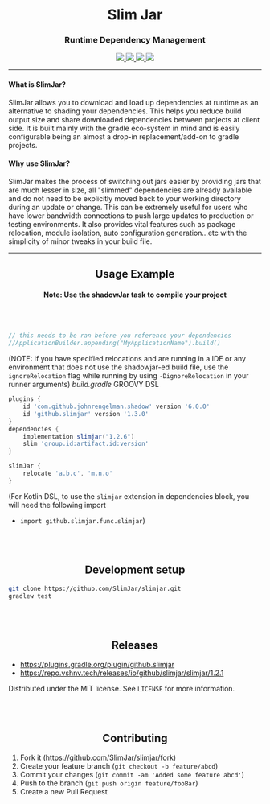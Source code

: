 <h1 align="center">Slim Jar</h1>
<h3 align="center">Runtime Dependency Management</h3>
  <div align="center">
    <a href="https://github.com/SlimJar/slimjar/">
        <img src="https://img.shields.io/github/license/SlimJar/slimjar">
    </a>
    <a href="https://github.com/SlimJar/slimjar/actions/workflows/gradle.yml">
        <img src="https://github.com/SlimJar/slimjar/actions/workflows/gradle.yml/badge.svg">
    </a>
    <a href="https://plugins.gradle.org/plugin/github.slimjar">
        <img src="https://img.shields.io/maven-metadata/v.svg?label=gradle-plugin&metadataUrl=https%3A%2F%2Fplugins.gradle.org%2Fm2%2Fio%2Fgithub%2Fslimjar%2Fgithub.slimjar.gradle.plugin%2Fmaven-metadata.xml">
    </a>
    <a href="https://repo.vshnv.tech/releases/io/github/slimjar/slimjar">
        <img src="https://img.shields.io/maven-metadata/v.svg?label=maven&metadataUrl=https%3A%2F%2Frepo.vshnv.tech%2Fio%2Fgithub%2Fslimjar%2Fslimjar%2Fmaven-metadata.xml">
    </a>
  </div>

<hr>

<h4>What is SlimJar?</h4>

SlimJar allows you to download and load up dependencies at runtime as an alternative to shading your dependencies. This
helps you reduce build output size and share downloaded dependencies between projects at client side. It is built mainly
with the gradle eco-system in mind and is easily configurable being an almost a drop-in replacement/add-on to gradle
projects.

<h4>Why use SlimJar?</h4>

SlimJar makes the process of switching out jars easier by providing jars that are much lesser in size, all "slimmed"
dependencies are already available and do not need to be explicitly moved back to your working directory during an
update or change. This can be extremely useful for users who have lower bandwidth connections to push large updates to
production or testing environments. It also provides vital features such as package relocation, module isolation, auto
configuration generation...etc with the simplicity of minor tweaks in your build file.

<hr>

<h2 align="center">Usage Example</h2>
<h4 align="center">Note: Use the shadowJar task to compile your project</h4>
<br><br>

```java
// this needs to be ran before you reference your dependencies
//ApplicationBuilder.appending("MyApplicationName").build()
```

(NOTE: If you have specified relocations and are running in a IDE or any environment that does not use the shadowjar-ed
build file, use the `ignoreRelocation` flag while running by using `-DignoreRelocation` in your runner arguments)
*build.gradle* GROOVY DSL

```groovy
plugins {
    id 'com.github.johnrengelman.shadow' version '6.0.0'
    id 'github.slimjar' version '1.3.0'
}
dependencies {
    implementation slimjar("1.2.6")
    slim 'group.id:artifact.id:version'
}

slimJar {
    relocate 'a.b.c', 'm.n.o'
}
```

(For Kotlin DSL, to use the `slimjar` extension in dependencies block, you will need the following import
- `import github.slimjar.func.slimjar`)

<br>
<br>
<h2 align="center">Development setup</h2>

```sh
git clone https://github.com/SlimJar/slimjar.git
gradlew test
```

<br>
<br>
<h2 align="center">Releases</h2>

* https://plugins.gradle.org/plugin/github.slimjar
* https://repo.vshnv.tech/releases/io/github/slimjar/slimjar/1.2.1

Distributed under the MIT license. See ``LICENSE`` for more information.

<br>
<br>
<h2 align="center">Contributing</h2>

1. Fork it (<https://github.com/SlimJar/slimjar/fork>)
2. Create your feature branch (`git checkout -b feature/abcd`)
3. Commit your changes (`git commit -am 'Added some feature abcd'`)
4. Push to the branch (`git push origin feature/fooBar`)
5. Create a new Pull Request

